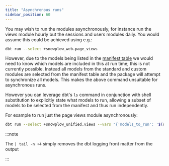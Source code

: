 ```yaml
---
title: "Asynchronous runs"
sidebar_position: 60
---
```


You may wish to run the modules asynchronously, for instance run the views module hourly but the sessions and users modules daily. You would assume this could be achieved using e.g.:

```bash title="Do not do this"
dbt run --select +snowplow_web.page_views
```

However, due to the models being listed in the [manifest table](/docs/modeling-your-data/modeling-your-data-with-dbt/package-mechanics/manifest-tables/index.md) we would need to know which models are included in this at run time; this is not currently possible. Instead all models from the standard and custom modules are selected from the manifest table and the package will attempt to synchronize all models. This makes the above command unsuitable for asynchronous runs.

However you can leverage dbt's `ls` command in conjunction with shell substitution to explicitly state what models to run, allowing a subset of models to be selected from the manifest and thus run independently.

For example to run just the page views module asynchronously:

```bash title = "Do this instead"
dbt run --select +snowplow_unified.views --vars "{'models_to_run': '$(dbt ls --select +snowplow_unified.views --output name | tail -n +4)'}"
```

:::note

The `| tail -n +4` simply removes the dbt logging front matter from the output

:::
